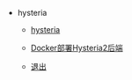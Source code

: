 * hysteria

  * [hysteria](hysteria/)
  * [Docker部署Hysteria2后端](hysteria/Docker部署Hysteria2后端)

  * [退出]()